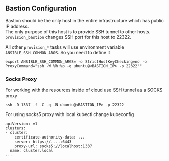 ## Bastion Configuration

Bastion should be the only host in the entire infrastructure which has public IP address.  
The only purpose of this host is to provide SSH tunnel to other hosts.  
`provision_bastion` changes SSH port for this host to 22322.

All other `provision_*` tasks will use environment variable `ANSIBLE_SSH_COMMON_ARGS`. So you need to define it

`export ANSIBLE_SSH_COMMON_ARGS='-o StrictHostKeyChecking=no -o ProxyCommand="ssh -W %h:%p -q ubuntu@<BASTION_IP> -p 22322"'`

### Socks Proxy

For working with the resources inside of cloud use SSH tunnel as a SOCKS proxy

```
ssh -D 1337 -f -C -q -N ubuntu@<BASTION_IP> -p 22322
```

For using socks5 proxy with local kubectl change kubeconfig

```
apiVersion: v1
clusters:
- cluster:
    certificate-authority-data: ...
    server: https://....:6443
    proxy-url: socks5://localhost:1337
  name: cluster.local
...
```